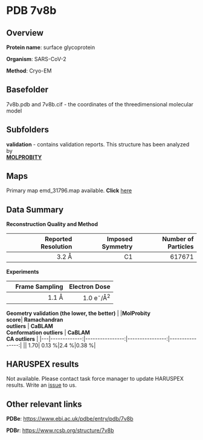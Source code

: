 # PDB 7v8b

## Overview

**Protein name**: surface glycoprotein

**Organism**: SARS-CoV-2

**Method**: Cryo-EM



## Basefolder

7v8b.pdb and 7v8b.cif - the coordinates of the threedimensional molecular model

## Subfolders





**validation** - contains validation reports. This structure has been analyzed by <br>  [**MOLPROBITY**](https://github.com/thorn-lab/coronavirus_structural_task_force/tree/master/pdb/surface_glycoprotein/SARS-CoV-2/7v8b/validation/molprobity)    



## Maps

Primary map emd_31796.map available. **Click** [here](http://ftp.wwpdb.org/pub/emdb/structures/EMD-31796/map/) 

## Data Summary
**Reconstruction Quality and Method**

|   | Reported Resolution | Imposed Symmetry | Number of Particles |
|---|-------------:|----------------:|--------------:|
|   |3.2 Å|C1|617671|

**Experiments**

|   | Frame Sampling | Electron Dose |
|---|-------------:|----------------:|
|   |1.1 Å|1.0 e<sup>-</sup>/Å<sup>2</sup>|

**Geometry validation (the lower, the better)**
|   |**MolProbity<br>score**| **Ramachandran<br>outliers** | **CaBLAM<br>Conformation outliers** | **CaBLAM<br>CA outliers** |
|---|-------------:|----------------:|----------------:|----------------:|
||  1.70|  0.13 %|2.4 %|0.38 %|

## HARUSPEX results

Not available. Please contact task force manager to update HARUSPEX results. Write an [issue](https://github.com/thorn-lab/coronavirus_structural_task_force/issues) to us.

## Other relevant links 
**PDBe**:  https://www.ebi.ac.uk/pdbe/entry/pdb/7v8b
 
**PDBr**: https://www.rcsb.org/structure/7v8b 
